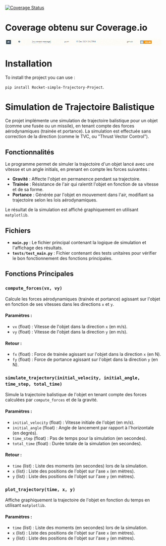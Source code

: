 
[![Coverage Status](https://coveralls.io/repos/github/Clementbgn/Projet_Python/badge.svg?branch=main)](https://coveralls.io/github/Clementbgn/Projet_Python?branch=main)

# Coverage obtenu sur Coverage.io
![alt text](doc/Coverage.png)

# Installation

To install the project you can use :  

`pip install Rocket-simple-Trajectory-Project`.

# Simulation de Trajectoire Balistique

Ce projet implémente une simulation de trajectoire balistique pour un objet (comme une fusée ou un missile), en tenant compte des forces aérodynamiques (trainée et portance). La simulation est effectuée sans correction de la direction (comme le TVC, ou "Thrust Vector Control").

## Fonctionnalités

Le programme permet de simuler la trajectoire d'un objet lancé avec une vitesse et un angle initials, en prenant en compte les forces suivantes :
- **Gravité** : Affecte l'objet en permanence pendant sa trajectoire.
- **Trainée** : Résistance de l'air qui ralentit l'objet en fonction de sa vitesse et de sa forme.
- **Portance** : Générée par l'objet en mouvement dans l'air, modifiant sa trajectoire selon les lois aérodynamiques.

Le résultat de la simulation est affiché graphiquement en utilisant `matplotlib`.

## Fichiers

- **`main.py`** : Le fichier principal contenant la logique de simulation et l'affichage des résultats.
- **`tests/test_main.py`** : Fichier contenant des tests unitaires pour vérifier le bon fonctionnement des fonctions principales.

## Fonctions Principales

### `compute_forces(vx, vy)`
Calcule les forces aérodynamiques (trainée et portance) agissant sur l'objet en fonction de ses vitesses dans les directions `x` et `y`.

#### Paramètres :
- `vx` (float) : Vitesse de l'objet dans la direction `x` (en m/s).
- `vy` (float) : Vitesse de l'objet dans la direction `y` (en m/s).

#### Retour :
- `fx` (float) : Force de trainée agissant sur l'objet dans la direction `x` (en N).
- `fy` (float) : Force de portance agissant sur l'objet dans la direction `y` (en N).

### `simulate_trajectory(initial_velocity, initial_angle, time_step, total_time)`
Simule la trajectoire balistique de l'objet en tenant compte des forces calculées par `compute_forces` et de la gravité.

#### Paramètres :
- `initial_velocity` (float) : Vitesse initiale de l'objet (en m/s).
- `initial_angle` (float) : Angle de lancement par rapport à l'horizontale (en degrés).
- `time_step` (float) : Pas de temps pour la simulation (en secondes).
- `total_time` (float) : Durée totale de la simulation (en secondes).

#### Retour :
- `time` (list) : Liste des moments (en secondes) lors de la simulation.
- `x` (list) : Liste des positions de l'objet sur l'axe `x` (en mètres).
- `y` (list) : Liste des positions de l'objet sur l'axe `y` (en mètres).

### `plot_trajectory(time, x, y)`
Affiche graphiquement la trajectoire de l'objet en fonction du temps en utilisant `matplotlib`.

#### Paramètres :
- `time` (list) : Liste des moments (en secondes) lors de la simulation.
- `x` (list) : Liste des positions de l'objet sur l'axe `x` (en mètres).
- `y` (list) : Liste des positions de l'objet sur l'axe `y` (en mètres).
